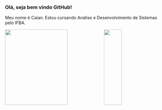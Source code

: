 ### Olá, seja bem vindo GitHub! 
<p>Meu nome é Caian. Estou cursando Análise e Desenvolvimento de Sistemas pelo IFBA.</p>




<div display= "inline-block" margin="0"border="0">
  <img align="left-auto"   height="250em" width="64%" src="https://github-readme-stats.vercel.app/api?username=CaianSantana&rank_icon=github&include_all_commits=true&show_icons=true&hide=issues,contribs&theme=great-gatsby"/>
  <img align="right-auto"  height="250em" width="34%" src="https://github-readme-stats.vercel.app/api/top-langs/?username=CaianSantana&layout=donut&langs_count=5&theme=great-gatsby"/>
</div>

<!--
- 👋 Olá, sou @CaianSantana.
- 👀 Sou interessado em Python, C#, JavaScript, C, SQL, Java, C, Linux.
- 🌱 Estou aprendendo C, Java, JavaScript, Linux.
- Contato através do email: Caian23@outlook.
-->
<!---
CaianSantana/CaianSantana is a ✨ special ✨ repository because its `README.md` (this file) appears on your GitHub profile.
You can click the Preview link to take a look at your changes.
--->

